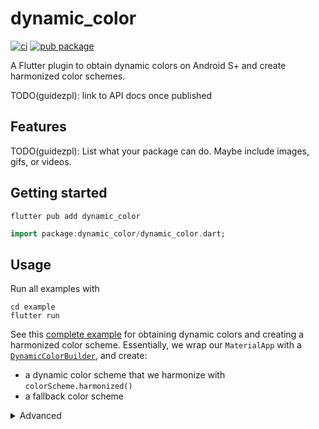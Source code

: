 # dynamic_color

[![ci](https://github.com/material-foundation/material-dynamic-color-flutter/actions/workflows/test.yml/badge.svg)](https://github.com/material-foundation/material-dynamic-color-flutter/actions/workflows/test.yml)
[![pub package](https://img.shields.io/pub/v/dynamic_color.svg)](https://pub.dev/packages/dynamic_color)

A Flutter plugin to obtain dynamic colors on Android S+ and create harmonized
color schemes.

TODO(guidezpl): link to API docs once published

## Features

TODO(guidezpl): List what your package can do. Maybe include images, gifs, or videos.

## Getting started

`flutter pub add dynamic_color`

```dart
import package:dynamic_color/dynamic_color.dart;
```

## Usage

Run all examples with
```
cd example
flutter run
```

See this [complete example] for obtaining dynamic colors and creating 
a harmonized color scheme. Essentially, we wrap our `MaterialApp` with a 
[`DynamicColorBuilder`](#1-dynamiccolorsbuilder), and create:
- a dynamic color scheme that we harmonize with `colorScheme.harmonized()`
- a fallback color scheme

<details> 
<Summary>Advanced</Summary>

`DynamicColorBuilder` is a stateful widget that provides the device's
dynamic colors in a [`CorePalette`][CorePalette]. [Example][DynamicColorBuilder example]

Android S+ | Other device
   --- | ---
<img width="100%" alt="Using dynamic color" src="https://user-images.githubusercontent.com/6655696/131468852-9e79837d-4109-40b8-82d7-3ef5fe8c225e.png" /> | <img width="100%" alt="Not using dynamic color" src="https://user-images.githubusercontent.com/6655696/131468869-180c0cad-80d5-4e5a-8f2a-6518c525b0a7.png" />

Under the hood, `DynamicColorBuilder` uses `DynamicColorPlugin.getCorePalette()`
to obtain the [`CorePalette`][CorePalette] asynchronously. Unlike with 
`DynamicColorBuilder`, the developer is responsible for obtaining and
storing the [`CorePalette`][CorePalette].
[Example][DynamicColorPlugin.getCorePalette example]
</details>

[CorePalette]: https://github.com/material-foundation/material-dynamic-color-flutter/tree/main/lib/tonal_palette.dart
[complete example]: https://github.com/material-foundation/material-dynamic-color-flutter/tree/main/example/lib/complete_example.dart
[DynamicColorBuilder example]: https://github.com/material-foundation/material-dynamic-color-flutter/tree/main/example/lib/dynamic_color_builder_example.dart
[DynamicColorPlugin.getCorePalette example]: https://github.com/material-foundation/material-dynamic-color-flutter/tree/main/example/lib/get_core_palette_example.dart
